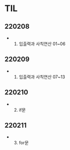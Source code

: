 # TIL
## 220208
- 1. 입출력과 사칙연산 01~06

## 220209
- 1. 입출력과 사칙연산 07~13

## 220210
- 2. if문

## 220211
- 3. for문